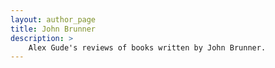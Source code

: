 ```yaml
---
layout: author_page
title: John Brunner
description: >
    Alex Gude's reviews of books written by John Brunner.
---
```

